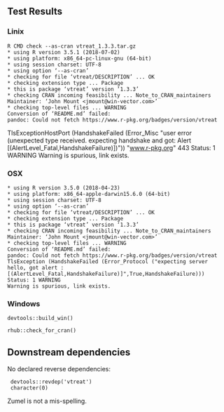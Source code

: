 


## Test Results

### Linix

    R CMD check --as-cran vtreat_1.3.3.tar.gz 
    * using R version 3.5.1 (2018-07-02)
    * using platform: x86_64-pc-linux-gnu (64-bit)
    * using session charset: UTF-8
    * using option ‘--as-cran’
    * checking for file ‘vtreat/DESCRIPTION’ ... OK
    * checking extension type ... Package
    * this is package ‘vtreat’ version ‘1.3.3’
    * checking CRAN incoming feasibility ... Note_to_CRAN_maintainers
    Maintainer: ‘John Mount <jmount@win-vector.com>’
    * checking top-level files ... WARNING
    Conversion of ‘README.md’ failed:
    pandoc: Could not fetch https://www.r-pkg.org/badges/version/vtreat
TlsExceptionHostPort (HandshakeFailed (Error_Misc "user error (unexpected type received. expecting handshake and got: Alert [(AlertLevel_Fatal,HandshakeFailure)])")) "www.r-pkg.org" 443
    Status: 1 WARNING
    Warning is spurious, link exists.


### OSX

   
    * using R version 3.5.0 (2018-04-23)
    * using platform: x86_64-apple-darwin15.6.0 (64-bit)
    * using session charset: UTF-8
    * using option ‘--as-cran’
    * checking for file ‘vtreat/DESCRIPTION’ ... OK
    * checking extension type ... Package
    * this is package ‘vtreat’ version ‘1.3.3’
    * checking CRAN incoming feasibility ... Note_to_CRAN_maintainers
    Maintainer: ‘John Mount <jmount@win-vector.com>’
    * checking top-level files ... WARNING
    Conversion of ‘README.md’ failed:
    pandoc: Could not fetch https://www.r-pkg.org/badges/version/vtreat
    TlsException (HandshakeFailed (Error_Protocol ("expecting server hello, got alert : [(AlertLevel_Fatal,HandshakeFailure)]",True,HandshakeFailure)))
    Status: 1 WARNING
    Warning is spurious, link exists.

 
### Windows

    devtools::build_win()

    rhub::check_for_cran()

## Downstream dependencies

No declared reverse dependencies:

     devtools::revdep('vtreat')
     character(0)
     
Zumel is not a mis-spelling.

